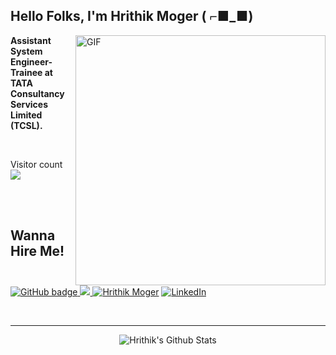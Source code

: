 <h2 align="left">Hello Folks, I'm <strong>Hrithik Moger ( ⌐■_■) </strong></h2>
 
 <img align="right" alt="GIF" src="https://www.mygo.ge/uploads/blog/1584023795.jpg" width="400"/>

<p align="left"><strong> Assistant System Engineer-Trainee at TATA Consultancy Services Limited (TCSL).  </strong></p> <br>

<p align="left"> Visitor count
	<br>
  <img src="https://profile-counter.glitch.me/Hrithik Moger/count.svg" />
</p>
<br>
<br>
<h2><strong>Wanna Hire Me!</strong></h2>
<p>
  <a href="https://github.com/Hrithik12153?tab=followers">
    <img src="https://img.shields.io/github/followers/Hrithik12153?label=Followers&logo=GitHub&style=for-the-badge" alt="GitHub badge" />
  </a>
  <a href="https://twitter.com/Hrithik39917870">
    <img src="https://img.shields.io/twitter/follow/Hrithik39917870?label=Twitter&logo=twitter&style=for-the-badge" />
  </a>	
  <a href="[https://https://portfoliohrithik.netlify.app](https://portfoliohrithik.netlify.app/)"><img src="https://img.shields.io/badge/-My%20Portfolio-Black?style=for-the-badge" alt="Hrithik Moger" /></a>	 
  <a href="https://www.linkedin.com/in/hrithik-moger-7477021b7/"><img src="https://img.shields.io/badge/LinkedIn-%230077B5.svg?style=for-the-badge&logo=linkedin&logoColor=white" alt="LinkedIn"></a>
		
</p>

<!-- ### Connect with me: -->

<br />

---
<p align="center">
<img alt="Hrithik's Github Stats" src="https://github-readme-stats.vercel.app/api?username=Hrithik12153&show_icons=true&hide_border=true" />
</p>
 
